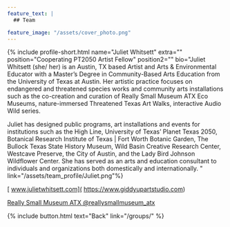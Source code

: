 ```yaml
---
feature_text: |
  ## Team

feature_image: "/assets/cover_photo.png"
---
```

{% include profile-short.html name="Juliet Whitsett" extra="" position="Cooperating PT2050 Artist Fellow" position2=""  bio="Juliet Whitsett (she/ her) is an Austin, TX based Artist and Arts & Environmental Educator with a Master’s Degree in Community-Based Arts Education from the University of Texas at Austin. Her artistic practice focuses on endangered and threatened species works and community arts installations such as the co-creation and curation of Really Small Museum ATX
 Eco Museums, nature-immersed Threatened Texas Art Walks, interactive Audio Wild series. 

Juliet has designed public programs, art installations and events for institutions such as the High Line, University of Texas’ Planet Texas 2050, Botanical Research Institute of Texas | Fort Worth Botanic Garden, The Bullock Texas State History Museum, Wild Basin Creative Research Center, Westcave Preserve, the City of Austin, and the Lady Bird Johnson Wildflower Center. She has served as an arts and education consultant to individuals and organizations both domestically and internationally. " link="/assets/team_profile/Juliet.png"%}





[ www.julietwhitsett.com]( https://www.giddyupartstudio.com)


[Really Small Museum ATX @reallysmallmuseum_atx](https://www.instagram.com/reallysmallmuseum_atx/?hl=en#)



{% include button.html text="Back" link="/groups/" %}
